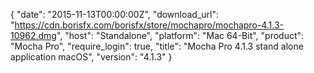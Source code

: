 {
  "date": "2015-11-13T00:00:00Z",
  "download_url": "https://cdn.borisfx.com/borisfx/store/mochapro/mochapro-4.1.3-10962.dmg",
  "host": "Standalone",
  "platform": "Mac 64-Bit",
  "product": "Mocha Pro",
  "require_login": true,
  "title": "Mocha Pro 4.1.3 stand alone application macOS",
  "version": "4.1.3"
}
